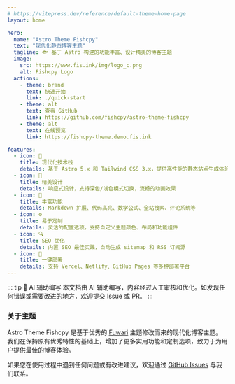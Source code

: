 ```yaml
---
# https://vitepress.dev/reference/default-theme-home-page
layout: home

hero:
  name: "Astro Theme Fishcpy"
  text: "现代化静态博客主题"
  tagline: 🐟 基于 Astro 构建的功能丰富、设计精美的博客主题
  image:
    src: https://www.fis.ink/img/logo_c.png
    alt: Fishcpy Logo
  actions:
    - theme: brand
      text: 快速开始
      link: ./quick-start
    - theme: alt
      text: 查看 GitHub
      link: https://github.com/fishcpy/astro-theme-fishcpy
    - theme: alt
      text: 在线预览
      link: https://fishcpy-theme.demo.fis.ink

features:
  - icon: 🚀
    title: 现代化技术栈
    details: 基于 Astro 5.x 和 Tailwind CSS 3.x，提供高性能的静态站点生成体验
  - icon: 🎨
    title: 精美设计
    details: 响应式设计，支持深色/浅色模式切换，流畅的动画效果
  - icon: 📝
    title: 丰富功能
    details: Markdown 扩展、代码高亮、数学公式、全站搜索、评论系统等
  - icon: ⚙️
    title: 易于定制
    details: 灵活的配置选项，支持自定义主题颜色、布局和功能组件
  - icon: 🔍
    title: SEO 优化
    details: 内置 SEO 最佳实践，自动生成 sitemap 和 RSS 订阅源
  - icon: 🚀
    title: 一键部署
    details: 支持 Vercel、Netlify、GitHub Pages 等多种部署平台
---
```


::: tip 🤖 AI 辅助编写
本文档由 AI 辅助编写，内容经过人工审核和优化。如发现任何错误或需要改进的地方，欢迎提交 Issue 或 PR。
:::



### 关于主题

Astro Theme Fishcpy 是基于优秀的 [Fuwari](https://github.com/saicaca/fuwari) 主题修改而来的现代化博客主题。我们在保持原有优秀特性的基础上，增加了更多实用功能和定制选项，致力于为用户提供最佳的博客体验。

如果您在使用过程中遇到任何问题或有改进建议，欢迎通过 [GitHub Issues](https://github.com/fishcpy/astro-theme-fishcpy/issues) 与我们联系。